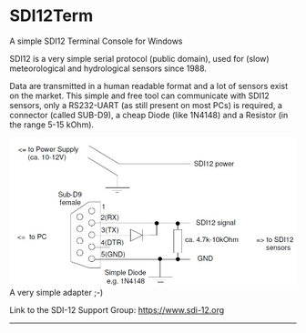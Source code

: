 # SDI12Term
 A simple SDI12 Terminal Console for Windows
 
SDI12 is a very simple serial protocol (public domain), used for (slow) meteorological and hydrological sensors since 1988.

Data are transmitted in a human readable format and a lot of sensors exist on the market.
This simple and free tool can communicate with SDI12 sensors, only a RS232-UART (as still present on most PCs) is required,
a connector (called SUB-D9), a cheap Diode (like 1N4148) and a Resistor (in the range 5-15 kOhm).

!['Adapter'](./img/connector.jpg "Adapter")
A very simple adapter ;-)

Link to the SDI-12 Support Group: https://www.sdi-12.org

***
